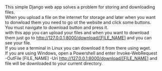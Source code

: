This simple Django web app solves a problem for storing and downloading files.
</br>When you upload a file on the internet for storage and later when you want to donwload them you need to go ot the website and click some buttons. You must navigate to download button and press it.
</br>with this app you can upload your files and when you want to download them just go to  http://127.0.0.1:8000/download/[FILE_NAME] and you can see your file.
</br>If you use a terminal in Linux you can download it from there using wget.
</br>If you are using Windows, open a Powershell and enter  Invoke-WebRequest -OutFile [FILE_NAME] -Uri http://127.0.0.1:8000/download/[FILE_NAME] and file will be downloaded to your current directory.
